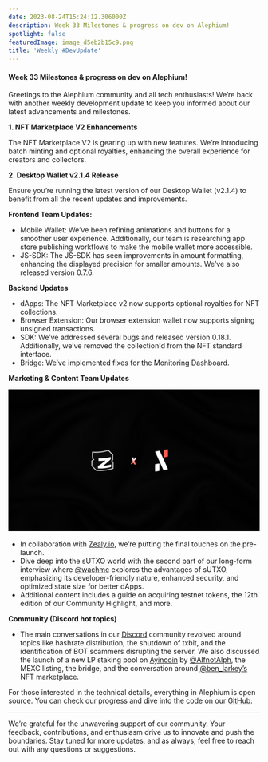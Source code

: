 ```yaml
---
date: 2023-08-24T15:24:12.306000Z
description: Week 33 Milestones & progress on dev on Alephium!
spotlight: false
featuredImage: image_d5eb2b15c9.png
title: 'Weekly #DevUpdate'
---
```


#### Week 33 Milestones & progress on dev on Alephium!

Greetings to the Alephium community and all tech enthusiasts! We’re back with another weekly development update to keep you informed about our latest advancements and milestones.

**1. NFT Marketplace V2 Enhancements**

The NFT Marketplace V2 is gearing up with new features. We’re introducing batch minting and optional royalties, enhancing the overall experience for creators and collectors.

**2. Desktop Wallet v2.1.4 Release**

Ensure you’re running the latest version of our Desktop Wallet (v2.1.4) to benefit from all the recent updates and improvements.

**Frontend Team Updates:**

- Mobile Wallet: We’ve been refining animations and buttons for a smoother user experience. Additionally, our team is researching app store publishing workflows to make the mobile wallet more accessible.
- JS-SDK: The JS-SDK has seen improvements in amount formatting, enhancing the displayed precision for smaller amounts. We’ve also released version 0.7.6.

**Backend Updates**

- dApps: The NFT Marketplace v2 now supports optional royalties for NFT collections.
- Browser Extension: Our browser extension wallet now supports signing unsigned transactions.
- SDK: We’ve addressed several bugs and released version 0.18.1. Additionally, we’ve removed the collectionId from the NFT standard interface.
- Bridge: We’ve implemented fixes for the Monitoring Dashboard.

**Marketing & Content Team Updates**

![](image_9ef8460a7f.png)

- In collaboration with <a href="https://twitter.com/zealy_io" class="markup--anchor markup--li-anchor" data-href="https://twitter.com/zealy_io" rel="noopener" target="_blank">Zealy.io</a>, we’re putting the final touches on the pre-launch.
- Dive deep into the sUTXO world with the second part of our long-form interview where <a href="https://twitter.com/wachmc" class="markup--anchor markup--li-anchor" data-href="https://twitter.com/wachmc" rel="noopener" target="_blank">@wachmc</a> explores the advantages of sUTXO, emphasizing its developer-friendly nature, enhanced security, and optimized state size for better dApps.
- Additional content includes a guide on acquiring testnet tokens, the 12th edition of our Community Highlight, and more.

**Community (Discord hot topics)**

- The main conversations in our <a href="https://discord.com/" class="markup--anchor markup--li-anchor" data-href="https://discord.com/" rel="noopener" target="_blank">Discord</a> community revolved around topics like hashrate distribution, the shutdown of txbit, and the identification of BOT scammers disrupting the server. We also discussed the launch of a new LP staking pool on <a href="https://twitter.com/ayincoin" class="markup--anchor markup--li-anchor" data-href="https://twitter.com/ayincoin" rel="noopener" target="_blank">Ayincoin</a> by <a href="https://twitter.com/AlfnotAlph" class="markup--anchor markup--li-anchor" data-href="https://twitter.com/AlfnotAlph" rel="noopener" target="_blank">@AlfnotAlph</a>, the MEXC listing, the bridge, and the conversation around <a href="https://twitter.com/ben_larkey" class="markup--anchor markup--li-anchor" data-href="https://twitter.com/ben_larkey" rel="noopener" target="_blank">@ben_larkey’s</a> NFT marketplace.

For those interested in the technical details, everything in Alephium is open source. You can check our progress and dive into the code on our <a href="https://github.com/alephium" class="markup--anchor markup--p-anchor" data-href="https://github.com/alephium" rel="noopener" target="_blank">GitHub</a>.

---

We’re grateful for the unwavering support of our community. Your feedback, contributions, and enthusiasm drive us to innovate and push the boundaries. Stay tuned for more updates, and as always, feel free to reach out with any questions or suggestions.
